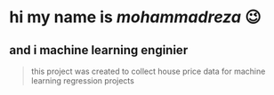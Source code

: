 # hi my name is *mohammadreza* 😉
## and i machine learning enginier

>this project was created to collect house price data for machine learning regression projects 
